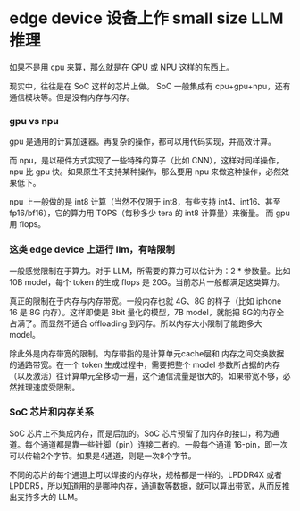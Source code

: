 # edge device 设备上作 small size LLM 推理

如果不是用 cpu 来算，那么就是在 GPU 或 NPU 这样的东西上。

现实中，往往是在 SoC 这样的芯片上做。 SoC 一般集成有 cpu+gpu+npu，还有通信模块等。但是没有内存与闪存。

### gpu vs npu

gpu 是通用的计算加速器。再复杂的操作，都可以用代码实现，并高效计算。

而 npu，是以硬件方式实现了一些特殊的算子（比如 CNN），这样对同样操作，npu 比 gpu 快。如果原生不支持某种操作，那么要用 npu 来做这种操作，必然效果低下。

npu 上一般做的是 int8 计算（当然不仅限于 int8，有些支持 int4、int16、甚至 fp16/bf16），它的算力用 TOPS（每秒多少 tera 的 int8 计算量）来衡量。 而 gpu 用 flops。

### 这类 edge device 上运行 llm，有啥限制

一般感觉限制在于算力。对于 LLM，所需要的算力可以估计为：2 * 参数量。比如 10B model，每个 token 的生成 flops 是 20G。当前芯片一般都满足这类算力。

真正的限制在于内存与内存带宽。一般内存也就 4G、8G 的样子（比如 iphone 16 是 8G 内存）。这样即使是 8bit 量化的模型，7B model，就能把 8G的内存全占满了。而显然不适合 offloading 到闪存。所以内存大小限制了能跑多大 model。

除此外是内存带宽的限制。内存带指的是计算单元cache层和 内存之间交换数据的通路带宽。在一个 token 生成过程中，需要把整个 model 参数所占据的内存（以及激活）往计算单元全移动一遍，这个通信流量是很大的。如果带宽不够，必然推理速度受限制。

### SoC 芯片和内存关系

SoC 芯片上不集成内存，而是后加的。SoC 芯片预留了加内存的接口，称为通道。每个通道都是靠一些针脚（pin）连接二者的。一般每个通道 16-pin，即一次可以传输2个字节。如果是4通道，则是一次8个字节。

不同的芯片的每个通道上可以焊接的内存块，规格都是一样的。LPDDR4X 或者 LPDDR5，所以知道用的是哪种内存，通道数等数据，就可以算出带宽，从而反推出支持多大的 LLM。
